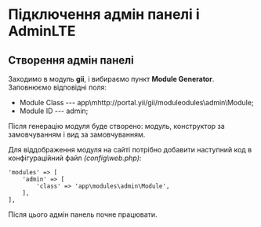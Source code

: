 # Підключення адмін панелі і AdminLTE

## Створення адмін панелі

Заходимо в модуль **gii**, і вибираємо пункт **Module Generator**. 
Заповнюємо відповідні поля:
- Module Class --- app\mhttp://portal.yii/gii/moduleodules\admin\Module;
- Module ID --- admin;

Після генерацію модуля буде створено: модуль, конструктор за замовчуванням і вид за замовчуванням.

Для віддображення модуля на сайті потрібно добавити наступний код в конфігураційний файл *(config\web.php)*:

    'modules' => [
        'admin' => [
            'class' => 'app\modules\admin\Module',
        ],
    ],

Після цього адмін панель почне працювати.